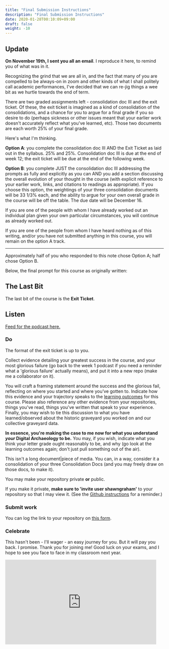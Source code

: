 ```yaml
---
title: "Final Submission Instructions"
description: "Final Submission Instructions"
date: 2020-01-28T00:10:09+09:00
draft: false
weight: -10
---
```


## Update

**On November 19th, I sent you all an email**. I reproduce it here, to remind you of what was in it.

Recognizing the grind that we are all in, and the fact that many of you are compelled to be always-on in zoom and other kinds of what I shall politely call academic performances, I've decided that we can re-jig things a wee bit as we hurtle towards the end of term.

There are two graded assignments left - consolidation doc III and the exit ticket. Of these, the exit ticket is imagined as a kind of consolidation of the consolidations, and a chance for you to argue for a final grade if you so desire to do (perhaps sickness or other issues meant that your earlier work doesn't accurately reflect what you've learned, etc). Those two documents are each worth 25% of your final grade.

Here's what I'm thinking.

**Option A**: you complete the consolidation doc III AND the Exit Ticket as laid out in the syllabus. 25% and 25%. Consolidation doc III is due at the end of week 12; the exit ticket will be due at the end of the following week.

**Option B**: you complete JUST the consolidation doc III addressing the prompts as fully and explicitly as you can AND you add a section discussing the overall evolution of your thought in the course (with explicit reference to your earlier work, links, and citations to readings as appropriate). If you choose this option, the weightings of your three consolidation documents will be 33 1/3% each, and the ability to argue for your own overall grade in the course will be off the table. The due date will be December 16.

If you are one of the people with whom I have already worked out an individual plan given your own particular circumstances, you will continue as already worked out.

If you are one of the people from whom I have heard nothing as of this writing, and/or you have not submitted anything in this course, you will remain on the option A track.

---

Approximately half of you who responded to this note chose Option A; half chose Option B.

Below, the final prompt for this course as originally written:

## The Last Bit

The last bit of the course is the **Exit Ticket**.

## Listen

[Feed for the podcast here.](https://anchor.fm/s/1c3d3bfc/podcast/rss)

### Do

The format of the exit ticket is up to you.

Collect evidence detailing your greatest success in the course, and your most glorious failure (go back to the week 1 podcast if you need a reminder what a 'glorious failure' actually means), and put it into a new repo (make me a collaborator on it).

You will craft a framing statement around the success and the glorious fail, reflecting on where you started and where you’ve gotten to. Indicate how this evidence and your trajectory speaks to the [learning outcomes](/docs/2-learning-outcomes) for this course. Please also reference any other evidence from your repositories, things you've read, things you've written that speak to your experience. Finally, you may wish to tie this discussion to what you have learned/observed about the historic graveyard you worked on and our collective graveyard data.

**In essence, you're making the case to me now for what you understand _your_ Digital Archaeology to be.** You may, if you wish, indicate what you think your letter grade ought reasonably to be, and why (go look at the learning outcomes again; don't just pull something out of the air).

This isn't a long document|piece of media. You can, in a way, consider it a consolidation of your three Consolidation Docs (and you may freely draw on those docs, to make it).

You may make your repository private **or** public.

If you make it private, **make sure to 'invite user shawngraham'** to your repository so that I may view it. (See the [Github instructions](/week/1/github) for a reminder.)

### Submit work

You can log the link to your repository on [this form](https://forms.gle/9BMvFeFda9qq36fAA).

### Celebrate

This hasn't been - I'll wager - an easy journey for you. But it will pay you back. I promise. Thank you for joining me! Good luck on your exams, and I hope to see you face to face in my classroom next year.

<iframe src="https://giphy.com/embed/4GY3ljn0SuvrpvxIck" width="480" height="270" frameBorder="0" class="giphy-embed" allowFullScreen></iframe>
